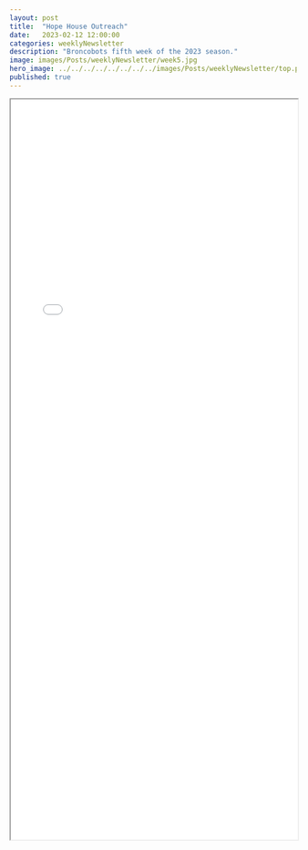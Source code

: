 ```yaml
---
layout: post
title:  "Hope House Outreach"
date:   2023-02-12 12:00:00
categories: weeklyNewsletter
description: "Broncobots fifth week of the 2023 season."
image: images/Posts/weeklyNewsletter/week5.jpg
hero_image: ../../../../../../../../images/Posts/weeklyNewsletter/top.png
published: true
---
```



<iframe src="{{ site.baseurl }}/BroncoBulletin/TheBroncobotsBulletin5.pdf" width="100%" height="1300em">
    </iframe>
